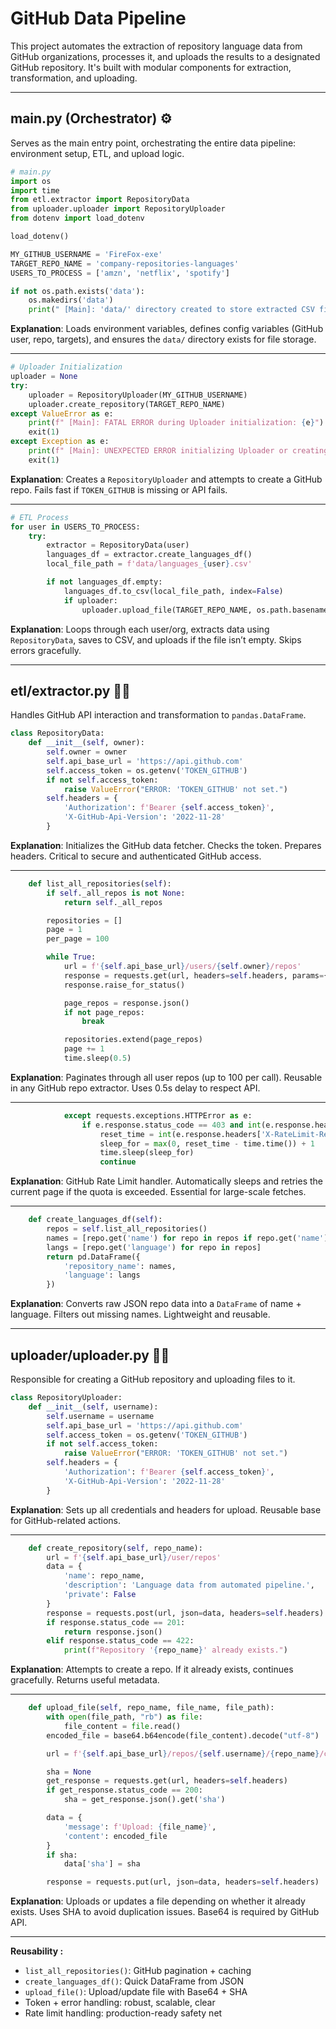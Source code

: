 # GitHub Data Pipeline
This project automates the extraction of repository language data from GitHub organizations, processes it, and uploads the results to a designated GitHub repository. It's built with modular components for extraction, transformation, and uploading.

---

## main.py (Orchestrator) ⚙️

Serves as the main entry point, orchestrating the entire data pipeline: environment setup, ETL, and upload logic.

```python
# main.py
import os
import time
from etl.extractor import RepositoryData
from uploader.uploader import RepositoryUploader
from dotenv import load_dotenv

load_dotenv()

MY_GITHUB_USERNAME = 'FireFox-exe'
TARGET_REPO_NAME = 'company-repositories-languages'
USERS_TO_PROCESS = ['amzn', 'netflix', 'spotify']

if not os.path.exists('data'):
    os.makedirs('data')
    print(" [Main]: 'data/' directory created to store extracted CSV files.")
```

**Explanation**: Loads environment variables, defines config variables (GitHub user, repo, targets), and ensures the `data/` directory exists for file storage.

---

```python
# Uploader Initialization
uploader = None
try:
    uploader = RepositoryUploader(MY_GITHUB_USERNAME)
    uploader.create_repository(TARGET_REPO_NAME)
except ValueError as e:
    print(f" [Main]: FATAL ERROR during Uploader initialization: {e}")
    exit(1)
except Exception as e:
    print(f" [Main]: UNEXPECTED ERROR initializing Uploader or creating repository: {e}")
    exit(1)
```

**Explanation**: Creates a `RepositoryUploader` and attempts to create a GitHub repo. Fails fast if `TOKEN_GITHUB` is missing or API fails.

---

```python
# ETL Process
for user in USERS_TO_PROCESS:
    try:
        extractor = RepositoryData(user)
        languages_df = extractor.create_languages_df()
        local_file_path = f'data/languages_{user}.csv'

        if not languages_df.empty:
            languages_df.to_csv(local_file_path, index=False)
            if uploader:
                uploader.upload_file(TARGET_REPO_NAME, os.path.basename(local_file_path), local_file_path)
```

**Explanation**: Loops through each user/org, extracts data using `RepositoryData`, saves to CSV, and uploads if the file isn’t empty. Skips errors gracefully.

---

## etl/extractor.py 🔎✨

Handles GitHub API interaction and transformation to `pandas.DataFrame`.

```python
class RepositoryData:
    def __init__(self, owner):
        self.owner = owner
        self.api_base_url = 'https://api.github.com'
        self.access_token = os.getenv('TOKEN_GITHUB')
        if not self.access_token:
            raise ValueError("ERROR: 'TOKEN_GITHUB' not set.")
        self.headers = {
            'Authorization': f'Bearer {self.access_token}',
            'X-GitHub-Api-Version': '2022-11-28'
        }
```

**Explanation**: Initializes the GitHub data fetcher. Checks the token. Prepares headers. Critical to secure and authenticated GitHub access.

---

```python
    def list_all_repositories(self):
        if self._all_repos is not None:
            return self._all_repos

        repositories = []
        page = 1
        per_page = 100

        while True:
            url = f'{self.api_base_url}/users/{self.owner}/repos'
            response = requests.get(url, headers=self.headers, params={'page': page, 'per_page': per_page})
            response.raise_for_status()

            page_repos = response.json()
            if not page_repos:
                break

            repositories.extend(page_repos)
            page += 1
            time.sleep(0.5)
```

**Explanation**: Paginates through all user repos (up to 100 per call). Reusable in any GitHub repo extractor. Uses 0.5s delay to respect API.

---

```python
            except requests.exceptions.HTTPError as e:
                if e.response.status_code == 403 and int(e.response.headers.get('X-RateLimit-Remaining', 1)) == 0:
                    reset_time = int(e.response.headers['X-RateLimit-Reset'])
                    sleep_for = max(0, reset_time - time.time()) + 1
                    time.sleep(sleep_for)
                    continue
```

**Explanation**: GitHub Rate Limit handler. Automatically sleeps and retries the current page if the quota is exceeded. Essential for large-scale fetches.

---

```python
    def create_languages_df(self):
        repos = self.list_all_repositories()
        names = [repo.get('name') for repo in repos if repo.get('name')]
        langs = [repo.get('language') for repo in repos]
        return pd.DataFrame({
            'repository_name': names,
            'language': langs
        })
```

**Explanation**: Converts raw JSON repo data into a `DataFrame` of name + language. Filters out missing names. Lightweight and reusable.

---

## uploader/uploader.py 📄🔗

Responsible for creating a GitHub repository and uploading files to it.

```python
class RepositoryUploader:
    def __init__(self, username):
        self.username = username
        self.api_base_url = 'https://api.github.com'
        self.access_token = os.getenv('TOKEN_GITHUB')
        if not self.access_token:
            raise ValueError("ERROR: 'TOKEN_GITHUB' not set.")
        self.headers = {
            'Authorization': f'Bearer {self.access_token}',
            'X-GitHub-Api-Version': '2022-11-28'
        }
```

**Explanation**: Sets up all credentials and headers for upload. Reusable base for GitHub-related actions.

---

```python
    def create_repository(self, repo_name):
        url = f'{self.api_base_url}/user/repos'
        data = {
            'name': repo_name,
            'description': 'Language data from automated pipeline.',
            'private': False
        }
        response = requests.post(url, json=data, headers=self.headers)
        if response.status_code == 201:
            return response.json()
        elif response.status_code == 422:
            print(f"Repository '{repo_name}' already exists.")
```

**Explanation**: Attempts to create a repo. If it already exists, continues gracefully. Returns useful metadata.

---

```python
    def upload_file(self, repo_name, file_name, file_path):
        with open(file_path, "rb") as file:
            file_content = file.read()
        encoded_file = base64.b64encode(file_content).decode("utf-8")

        url = f'{self.api_base_url}/repos/{self.username}/{repo_name}/contents/{file_name}'

        sha = None
        get_response = requests.get(url, headers=self.headers)
        if get_response.status_code == 200:
            sha = get_response.json().get('sha')

        data = {
            'message': f'Upload: {file_name}',
            'content': encoded_file
        }
        if sha:
            data['sha'] = sha

        response = requests.put(url, json=data, headers=self.headers)
```

**Explanation**: Uploads or updates a file depending on whether it already exists. Uses SHA to avoid duplication issues. Base64 is required by GitHub API.

---

**Reusability :**

* `list_all_repositories()`: GitHub pagination + caching
* `create_languages_df()`: Quick DataFrame from JSON
* `upload_file()`: Upload/update file with Base64 + SHA
* Token + error handling: robust, scalable, clear
* Rate limit handling: production-ready safety net
